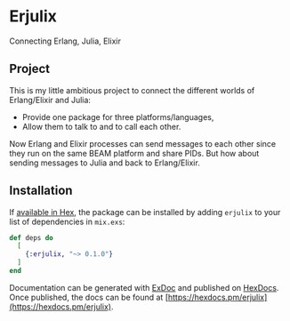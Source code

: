 # Erjulix

Connecting Erlang, Julia, Elixir

## Project

This is my little ambitious project to connect the different worlds of Erlang/Elixir and Julia:

- Provide one package for three platforms/languages,
- Allow them to talk to and to call each other.

Now Erlang and Elixir processes can send messages to each other since they run on the same BEAM platform and share PIDs. But how about sending messages to Julia and back to Erlang/Elixir.

## Installation

If [available in Hex](https://hex.pm/docs/publish), the package can be installed
by adding `erjulix` to your list of dependencies in `mix.exs`:

```elixir
def deps do
  [
    {:erjulix, "~> 0.1.0"}
  ]
end
```

Documentation can be generated with [ExDoc](https://github.com/elixir-lang/ex_doc)
and published on [HexDocs](https://hexdocs.pm). Once published, the docs can
be found at [https://hexdocs.pm/erjulix](https://hexdocs.pm/erjulix).


